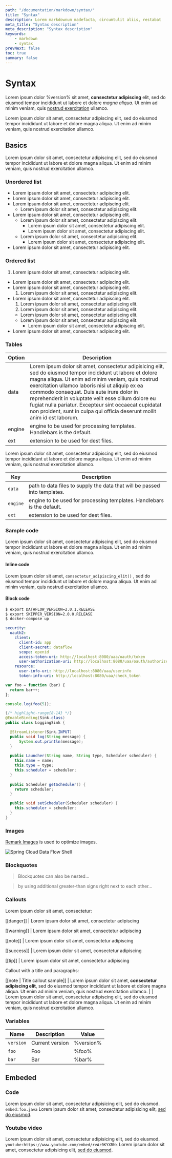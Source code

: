 ```yaml
---
path: "/documentation/markdown/syntax/"
title: "Syntax"
description: Lorem markdownum madefacta, circumtulit aliis, restabat
meta_title: "Syntax description"
meta_description: "Syntax description"
keywords:
    - markdown
    - syntax
prevNext: false
toc: true
summary: false
---
```


# Syntax

Lorem ipsum dolor %version% sit amet, **consectetur adipiscing** elit, sed do eiusmod tempor incididunt ut labore et dolore _magna aliqua_. Ut enim ad minim veniam, quis [nostrud exercitation](http://spring.io) ullamco.

Lorem ipsum dolor sit amet, consectetur adipiscing elit, sed do eiusmod tempor incididunt ut labore et dolore magna aliqua. Ut enim ad minim veniam, quis nostrud exercitation ullamco.

## Basics

Lorem ipsum dolor sit amet, consectetur adipiscing elit, sed do eiusmod tempor incididunt ut labore et dolore magna aliqua. Ut enim ad minim veniam, quis nostrud exercitation ullamco.

### Unordered list

+ Lorem ipsum dolor sit amet, consectetur adipiscing elit.
+ Lorem ipsum dolor sit amet, consectetur adipiscing elit.
+ Lorem ipsum dolor sit amet, consectetur adipiscing elit.
  + Lorem ipsum dolor sit amet, consectetur adipiscing elit.
+ Lorem ipsum dolor sit amet, consectetur adipiscing elit.
  + Lorem ipsum dolor sit amet, consectetur adipiscing elit.
    + Lorem ipsum dolor sit amet, consectetur adipiscing elit.
    + Lorem ipsum dolor sit amet, consectetur adipiscing elit.
  + Lorem ipsum dolor sit amet, consectetur adipiscing elit.
	+ Lorem ipsum dolor sit amet, consectetur adipiscing elit.
+ Lorem ipsum dolor sit amet, consectetur adipiscing elit.

### Ordered list

1. Lorem ipsum dolor sit amet, consectetur adipiscing elit.
+ Lorem ipsum dolor sit amet, consectetur adipiscing elit.
+ Lorem ipsum dolor sit amet, consectetur adipiscing elit.
  1. Lorem ipsum dolor sit amet, consectetur adipiscing elit.
+ Lorem ipsum dolor sit amet, consectetur adipiscing elit.
  1. Lorem ipsum dolor sit amet, consectetur adipiscing elit.
    1. Lorem ipsum dolor sit amet, consectetur adipiscing elit.
    + Lorem ipsum dolor sit amet, consectetur adipiscing elit.
  + Lorem ipsum dolor sit amet, consectetur adipiscing elit.
	+ Lorem ipsum dolor sit amet, consectetur adipiscing elit.
+ Lorem ipsum dolor sit amet, consectetur adipiscing elit.

### Tables

| Option | Description |
| ------ | ----------- |
| data   | Lorem ipsum dolor sit amet, consectetur adipisicing elit, sed do eiusmod tempor incididunt ut labore et dolore magna aliqua. Ut enim ad minim veniam, quis nostrud exercitation ullamco laboris nisi ut aliquip ex ea commodo consequat. Duis aute irure dolor in reprehenderit in voluptate velit esse cillum dolore eu fugiat nulla pariatur. Excepteur sint occaecat cupidatat non proident, sunt in culpa qui officia deserunt mollit anim id est laborum. |
| engine | engine to be used for processing templates. Handlebars is the default. |
| ext    | extension to be used for dest files. |


Lorem ipsum dolor sit amet, consectetur adipiscing elit, sed do eiusmod tempor incididunt ut labore et dolore magna aliqua. Ut enim ad minim veniam, quis nostrud exercitation ullamco.

| Key | Description |
| ----| ------------|
| `data`| path to data files to supply the data that will be passed into templates. |
| `engine`| engine to be used for processing templates. Handlebars is the default. |
| `ext`| extension to be used for dest files. |

### Sample code

Lorem ipsum dolor sit amet, consectetur adipiscing elit, sed do eiusmod tempor incididunt ut labore et dolore magna aliqua. Ut enim ad minim veniam, quis nostrud exercitation ullamco.

#### Inline code

Lorem ipsum dolor sit amet,  `consectetur_adipiscing_elit()` , sed do eiusmod tempor incididunt ut labore et dolore magna aliqua. Ut enim ad minim veniam, quis nostrud exercitation ullamco.

#### Block code

``` bash
$ export DATAFLOW_VERSION=2.0.1.RELEASE
$ export SKIPPER_VERSION=2.0.0.RELEASE
$ docker-compose up
```

``` yaml
security:
  oauth2:
    client:
      client-id: app
      client-secret: dataflow
      scope: openid                                                     
      access-token-uri: http://localhost:8080/uaa/oauth/token
      user-authorization-uri: http://localhost:8080/uaa/oauth/authorize
    resource:
      user-info-uri: http://localhost:8080/uaa/userinfo                 
      token-info-uri: http://localhost:8080/uaa/check_token     
```

``` js
var foo = function (bar) {
  return bar++;
};

console.log(foo(5));
```

``` java
{/* highlight-range{8-14} */}
@EnableBinding(Sink.class)
public class LoggingSink {

  @StreamListener(Sink.INPUT)
  public void log(String message) {
      System.out.println(message);
  }
    
  public Launcher(String name, String type, Scheduler scheduler) {
  	this.name = name;
  	this.type = type;
  	this.scheduler = scheduler;
  }
  
  public Scheduler getScheduler() {
  	return scheduler;
  }

  public void setScheduler(Scheduler scheduler) {
  	this.scheduler = scheduler;
  }
}
```

### Images

[Remark Images](https://github.com/gatsbyjs/gatsby/tree/master/packages/gatsby-remark-images) is used to optimize images. 

![Spring Cloud Data Flow Shell](images/shell.png)

### Blockquotes

> Blockquotes can also be nested...

> by using additional greater-than signs right next to each other...

### Callouts

Lorem ipsum dolor sit amet, consectetur:

[[danger]]
| Lorem ipsum dolor sit amet, consectetur adipiscing

[[warning]]
| Lorem ipsum dolor sit amet, consectetur adipiscing

[[note]]
| Lorem ipsum dolor sit amet, consectetur adipiscing

[[success]]
| Lorem ipsum dolor sit amet, consectetur adipiscing

[[tip]]
| Lorem ipsum dolor sit amet, consectetur adipiscing

Callout with a title and paragraphs:

[[note | Title callout sample]]
| Lorem ipsum dolor sit amet, **consectetur adipiscing elit**, sed do eiusmod tempor incididunt ut labore et dolore magna aliqua. Ut enim ad minim veniam, quis nostrud exercitation ullamco.
|
| Lorem ipsum dolor sit amet, consectetur adipiscing elit, sed do eiusmod tempor incididunt ut labore et dolore magna aliqua. Ut enim ad minim veniam, quis nostrud exercitation ullamco.

###  Variables

| Name | Description | Value
|-|-|-|
|`version`|Current version|%version%|
|`foo`|Foo|%foo%|
|`bar`|Bar|%bar%|

## Embeded

### Code

Lorem ipsum dolor sit amet, consectetur adipisicing elit, sed do eiusmod.
`embed:foo.java`
Lorem ipsum dolor sit amet, consectetur adipisicing elit, [sed do eiusmod](https://spring.io).

### Youtube video

Lorem ipsum dolor sit amet, consectetur adipisicing elit, sed do eiusmod.
`youtube:https://www.youtube.com/embed/rvAr0KYXBhk`
Lorem ipsum dolor sit amet, consectetur adipisicing elit, [sed do eiusmod](https://www.youtube.com/embed/rvAr0KYXBhk).
